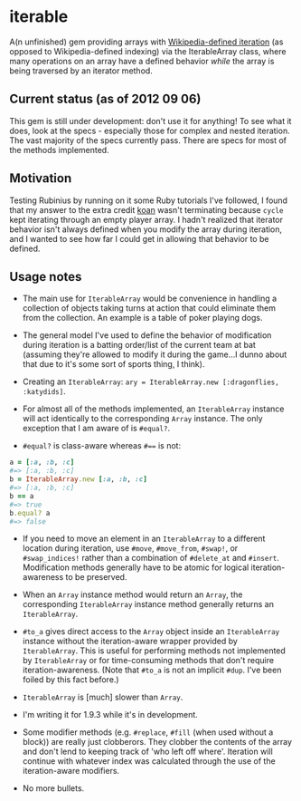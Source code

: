 iterable
========

A(n unfinished) gem providing arrays with [Wikipedia-defined iteration](http://en.wikipedia.org/wiki/Iterator#Contrasting_with_indexing) (as opposed to Wikipedia-defined indexing) via the IterableArray class, where many operations on an array have a defined behavior _while_ the array is being traversed by an iterator method.

Current status (as of 2012 09 06)
---------------------------------

This gem is still under development: don't use it for anything! To see what it does, look at the specs - especially those for complex and nested iteration. The vast majority of the specs currently pass. There are specs for most of the methods implemented.

Motivation
----------

Testing Rubinius by running on it some Ruby tutorials I've followed, I found that my answer to the extra credit [koan](http://rubykoans.com) wasn't terminating because `cycle` kept iterating through an empty player array. I hadn't realized that iterator behavior isn't always defined when you modify the array during iteration, and I wanted to see how far I could get in allowing that behavior to be defined.

Usage notes
-----------

* The main use for `IterableArray` would be convenience in handling a collection of objects taking turns at action that could eliminate them from the collection. An example is a table of poker playing dogs.

* The general model I've used to define the behavior of modification during iteration is a batting order/list of the current team at bat (assuming they're allowed to modify it during the game...I dunno about that due to it's some sort of sports thing, I think).

* Creating an `IterableArray`: `ary = IterableArray.new [:dragonflies, :katydids]`.


* For almost all of the methods implemented, an `IterableArray` instance will act identically to the corresponding `Array` instance. The only exception that I am aware of is `#equal?`.

* `#equal?` is class-aware whereas `#==` is not:
````ruby
a = [:a, :b, :c]
#=> [:a, :b, :c]
b = IterableArray.new [:a, :b, :c]
#=> [:a, :b, :c]
b == a
#=> true
b.equal? a
#=> false
````

* If you need to move an element in an `IterableArray` to a different location during iteration, use `#move`, `#move_from`, `#swap!`, or `#swap_indices!` rather than a combination of `#delete_at` and `#insert`. Modification methods generally have to be atomic for logical iteration-awareness to be preserved.

* When an `Array` instance method would return an `Array`, the corresponding `IterableArray` instance method generally returns an `IterableArray`.

* `#to_a` gives direct access to the `Array` object inside an `IterableArray` instance without the iteration-aware wrapper provided by `IterableArray`. This is useful for performing methods not implemented by `IterableArray` or for time-consuming methods that don't require iteration-awareness. (Note that `#to_a` is not an implicit `#dup`. I've been foiled by this fact before.)

* `IterableArray` is [much] slower than `Array`.

* I'm writing it for 1.9.3 while it's in development.

* Some modifier methods (e.g. `#replace`, `#fill` (when used without a block)) are really just clobberors. They clobber the contents of the array and don't lend to keeping track of 'who left off where'. Iteration will continue with whatever index was calculated through the use of the iteration-aware modifiers.

* No more bullets.

